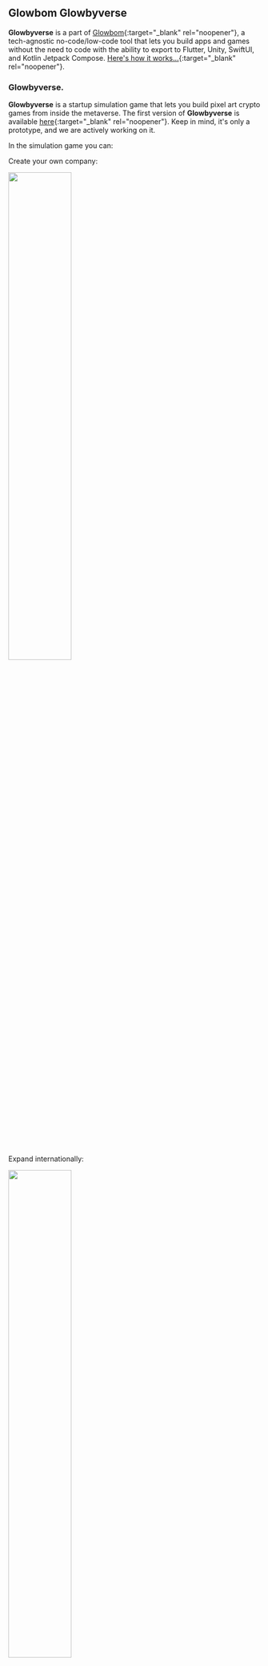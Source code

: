 ## Glowbom Glowbyverse

**Glowbyverse** is a part of [Glowbom](https://glowbom.com/){:target="_blank" rel="noopener"}, a tech-agnostic no-code/low-code tool that lets you build apps and games without the need to code with the ability to export to Flutter, Unity, SwiftUI, and Kotlin Jetpack Compose. [Here's how it works...](https://www.youtube.com/watch?v=nEnlP_f0jG4){:target="_blank" rel="noopener"}.
 
### Glowbyverse.

**Glowbyverse** is a startup simulation game that lets you build pixel art crypto games from inside the metaverse. The first version of **Glowbyverse** is available [here](https://glowbyverse.netlify.app/){:target="_blank" rel="noopener"}. Keep in mind, it's only a prototype, and we are actively working on it.

In the simulation game you can:

Create your own company:

<img src="https://user-images.githubusercontent.com/2455891/203458509-7a2b3fec-e9a5-477b-91e9-837bf3d2ec3d.png" width=50% height=50%>

Expand internationally:

<img src="https://user-images.githubusercontent.com/2455891/203458880-4b866c51-e82c-410c-adfc-aa0669bc3b48.png" width=50% height=50%>

Manage fundraising:

<img src="https://user-images.githubusercontent.com/2455891/203458967-81e6606a-3dd3-460a-aec3-752660b2aedf.png" width=50% height=50%>

Build crypto games from inside the simulation:

<img src="https://user-images.githubusercontent.com/2455891/203459339-6e268c67-a7d2-4218-89dc-e25cd13446f7.png" width=50% height=50%>

Here's [an example](https://www.youtube.com/watch?v=mBey-ND_D0A) of the pixel art crypto game that you'll be able to build. Keep in mind, it's only a prototype, and we are actively working on it. It's currently being integrated into Glowbyverse.

## Stay tuned

The project is in active development, and we're super excited to add more features and gaming mechanics soon.

## Feedback

If you have any questions or feedback, please let us know at **support@glowbom.com**.

